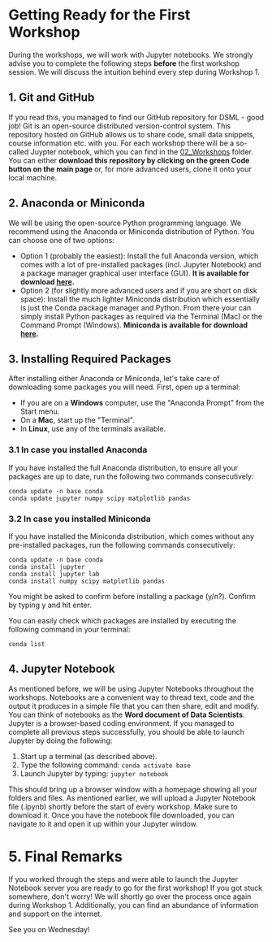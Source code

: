 # Getting Ready for the First Workshop

During the workshops, we will work with Jupyter notebooks. We strongly advise you to complete the following steps **before** the first workshop session. We will discuss the intuition behind every step during Workshop 1. 

## 1. Git and GitHub

If you read this, you managed to find our GitHub repository for DSML - good job! Git is an open-source distributed version-control system. This repository hosted on GitHub allows us to share code, small data snippets, course information etc. with you. For each workshop there will be a so-called Juypter notebook, which you can find in the [02_Workshops](../02_Workshops) folder. You can either **download this repository by clicking on the green Code button on the main page** or, for more advanced users, clone it onto your local machine.

## 2. Anaconda or Miniconda

We will be using the open-source Python programming language. We recommend using the Anaconda or Miniconda distribution of Python. You can choose one of two options:
- Option 1 (probably the easiest): Install the full Anaconda version, which comes with a lot of pre-installed packages (incl. Jupyter Notebook) and a package manager graphical user interface (GUI). **It is available for download [here](https://www.anaconda.com/distribution/).**
- Option 2 (for slightly more advanced users and if you are short on disk space): Install the much lighter Miniconda distribution which essentially is just the Conda package manager and Python. From there your can simply install Python packages as required via the Terminal (Mac) or the Command Prompt (Windows). **Miniconda is available for download [here](https://docs.conda.io/en/latest/miniconda.html).**

## 3. Installing Required Packages

After installing either Anaconda or Miniconda, let's take care of downloading some packages you will need. First, open up a terminal:
- If you are on a **Windows** computer, use the "Anaconda Prompt" from the Start menu. 
- On a **Mac**, start up the "Terminal". 
- In **Linux**, use any of the terminals available.

### 3.1 In case you installed Anaconda
If you have installed the full Anaconda distribution, to ensure all your packages are up to date, run the following two commands consecutively:
```
conda update -n base conda
conda update jupyter numpy scipy matplotlib pandas
```

### 3.2 In case you installed Miniconda
If you have installed the Miniconda distribution, which comes without any pre-installed packages, run the following commands consecutively:
```
conda update -n base conda
conda install jupyter
conda install jupyter lab
conda install numpy scipy matplotlib pandas
```
You might be asked to confirm before installing a package (y/n?). Confirm by typing y and hit enter.

You can easily check which packages are installed by executing the following command in your terminal:
```
conda list

```

## 4. Jupyter Notebook

As mentioned before, we will be using Jupyter Notebooks throughout the workshops. Notebooks are a convenient way to thread text, code and the output it produces in a simple file that you can then share, edit and modify. You can think of notebooks as the **Word document of Data Scientists**. Jupyter is a browser-based coding environment. If you managed to complete all previous steps successfully, you should be able to launch Jupyter by doing the following:
1. Start up a terminal (as described above).
2. Type the following command:
`conda activate base`
3. Launch Jupyter by typing:
`jupyter notebook`

This should bring up a browser window with a homepage showing all your folders and files. As mentioned earlier, we will upload a Jupyter Notebook file (.ipynb) shortly before the start of every workshop. Make sure to download it. Once you have the notebook file downloaded, you can navigate to it and open it up within your Jupyter window.


# 5. Final Remarks

If you worked through the steps and were able to launch the Jupyter Notebook server you are ready to go for the first workshop! If you got stuck somewhere, don't worry! We will shortly go over the process once again during Workshop 1. Additionally, you can find an abundance of information and support on the internet.

See you on Wednesday!
